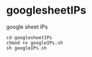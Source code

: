 # googlesheetIPs
google sheet IPs 

```git clone https://github.com/todobig/googlesheetIPs.git
cd googlesheetIPs
chmod +x googleIPs.sh
sh googleIPs.sh
